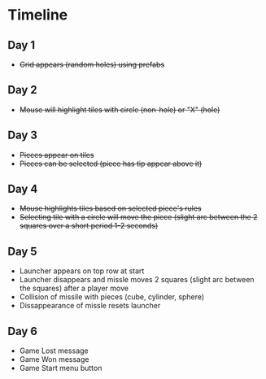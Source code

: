 # Timeline

## Day 1
   * ~~Grid appears (random holes) using prefabs~~
## Day 2
   * ~~Mouse will highlight tiles with circle (non-hole) or "X" (hole)~~
## Day 3
   * ~~Pieces appear on tiles~~
   * ~~Pieces can be selected (piece has tip appear above it)~~
## Day 4
   * ~~Mouse highlights tiles based on selected piece's rules~~
   * ~~Selecting tile with a circle will move the piece (slight arc between the 2 squares over a short period 1-2 seconds)~~
## Day 5
   * Launcher appears on top row at start
   * Launcher disappears and missle moves 2 squares (slight arc between the squares) after a player move
   * Collision of missile with pieces (cube, cylinder, sphere)
   * Dissappearance of missle resets launcher
## Day 6
   * Game Lost message
   * Game Won message
   * Game Start menu button


